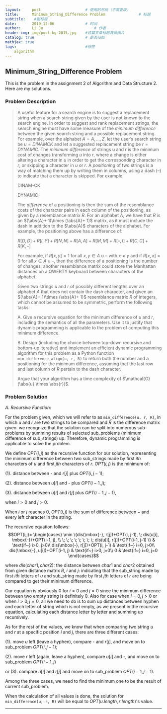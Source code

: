 ```yaml
---
layout:     post   				    # 使用的布局（不需要改）
title:      Minimum_String_Difference Problem				# 标题 
subtitle:    #副标题
date:       2019-12-06 				# 时间
author:     Li Ju 						# 作者
header-img: img/post-bg-2015.jpg 	#这篇文章标题背景图片
catalog: true 						# 是否归档
mathjax: true
tags:								#标签
    algorithm  
---
```



## Minimum_String_Difference Problem
This is the problem in the assignment 2 of Algorithm and Data Structure 2. Here are my solutions. 
### Problem Description
>A useful feature for a search engine is to suggest a replacement string when a search string
given by the user is not known to the search engine. In order to suggest and rank replacement
strings, the search engine must have some measure of the *minimum difference* between the
given search string and a possible replacement string. For example, over the alphabet $A =
{A, . . . , Z}$, let the user’s search string be $u = DINAMCK$ and let a suggested replacement
string be $r = DYNAMIC$. The *minimum difference* of strings u and r is the minimum cost of
changes transforming $u$ into $r$, where a change is either altering a character in $u$ in order to get
the corresponding character in $r$, or skipping a character in $u$ or $r$. A *positioning* of two strings
is a way of matching them up by writing them in columns, using a dash (–) to indicate that a
character is skipped. For example: 
>
>DINAM-CK
>
>DYNAMIC-
>
>The *difference* of a positioning is then the sum of the resemblance costs of the character pairs
in each column of the positioning, as given by a resemblance matrix $R$. For an alphabet $A$, we
have that $R$ is an $(\abs{A}+ 1)\times (\abs{A}+ 1)$ matrix, as it must include the dash in addition to the $\abs{A}$
characters of the alphabet. For example, the positioning above has a difference of:
>
>$R[D,D] + R[I,Y] + R[N,N] + R[A,A] + R[M,M] + R[–,I] + R[C,C] + R[K,–]$
>
>For example, if $R[x, y] = 1$ for all $x, y \in A\cup {–}$ with $x \neq y$ and if $R[x, x] = 0$ 
for all $x\in A\cup {–}$, then the difference of a positioning is the number of changes; 
another resemblance matrix could store the Manhattan distances on a QWERTY keyboard between characters of the alphabet. 
>
>Given two strings $u$ and $r$ of possibly different lengths over an alphabet $A$ that does not
contain the dash character, and given an $(\abs{A}+ 1)\times (\abs{A}+ 1)$ resemblance matrix $R$ of integers,
which cannot be assumed to be symmetric, perform the following tasks:
>
>A. Give a recursive equation for the minimum difference of $u$ and $r$, including the semantics
of all the parameters. Use it to justify that dynamic programming is applicable to the
problem of computing this minimum difference.
>
>B. Design (including the choice between top-down recursive and bottom-up iterative) and
implement an efficient dynamic programming algorithm for this problem as a Python
function `min_difference_align(u, r, R)` to return both the number and a positioning for the minimum difference, 
assuming that the last row and last column of $R$ pertain to the dash character. 
>
>Argue that your algorithm has a time complexity of $\mathcal{O}(\abs{u} \times \abs{r})$. 

### Problem Solution

*A. Recursive Function*: 

For the problem given, which we will refer to as `min_difference(u, r, R)`, in which $u$ and $r$ are two 
strings to be compared and $R$ is the difference matrix given. we recognize that the solution can be split 
into numerous sub-problems by summing results of selected sub_problems (minimum difference of sub_strings) up. 
Therefore, dynamic programming is applicable to solve the problem.

We define $OPT(i,j)$ as the recursive function for our solution, representing the minimum difference between two 
sub_strings made by first $ith$ characters of $u$ and first $jth$ characters of $r$. $OPT(i,j)$ is the minimum 
of: 

(1). distance between $\mbox{-}$ and $r[j]$ plus $OPT(i, j-1)$; 

(2). distance between $u[i]$ and $\mbox{-}$ plus $OPT(i-1, j)$;

(3). distance between $u[i]$ and $r[j]$ plus $OPT(i-1, j-1)$, 

when $i>0$ and $j>0$. 

When $i$ or $j$ reaches $0$, $OPT(i, j)$ is the sum of difference between $-$ and every left character in the string.

The recursive equation follows: 
$$OPT(i,j)=
    \begin{cases}
    \min \{dis(\mbox{-}, r[j])+OPT(i, j-1), \; dis(u[i], \mbox{-})+OPT(i-1, j), \\
    \; \; \; \; \; \; \; \; dis(u[i], r[j])+OPT(i-1, j-1) \} & \text{if~} i>0, j>0\\
    dis(\mbox{-}, r[j])+OPT(i, j-1) & \text{if~} i=0, j>0\\
    dis(\mbox{-}, u[i])+OPT(i-1, j) & \text{if~} i>0, j=0\\
    0 & \text{if~} i=0, j=0
    \end{cases}$$

where $dis(char1, char2)$: the distance between $char1$ and $char2$ obtained from given distance matrix $R$, $i$ 
and $j$: indicating that the sub_string made by first $ith$ letters of $u$ and sub_string made by first $jth$ 
letters of $r$ are being compared to get their minimum difference.

Our equation is obviously $0$ for $i=0$ and $j=0$ since the minimum difference between two empty string 
is definitely $0$. Also for case when $i=0, j>0$ or when $i>0, j=0$, all we need to do is to sum up distances 
between hyphen and each letter of string which is not empty, as we present in the recursive equation, calculating 
each distance letter by letter and summing up recursively.

As for the rest of the values, we know that when comparing two string $u$ and $r$ at a specific position $i$ and $j$, 
there are three different cases: 

(1). move $u$ left (leave a hyphen), compare $\mbox{-}$ and $r[j]$, and move on to sub_problem $OPT(i, j-1)$; 

(2). move $r$ left (again, leave a hyphen), compare $u[i]$ and $\mbox{-}$, and move on to sub_problem $OPT(i-1, j)$ 

or (3). compare $u[i]$ and $r[j]$ and move on to sub_problem $OPT(i-1, j-1)$. 

Among the three cases, we need to find the minimum one to be the result of current sub_problem. 

When the calculation of all values is done, the solution for `min_difference(u, r, R)` will be equal 
to $OPT(u.length,r.length)$'s value.

--------


